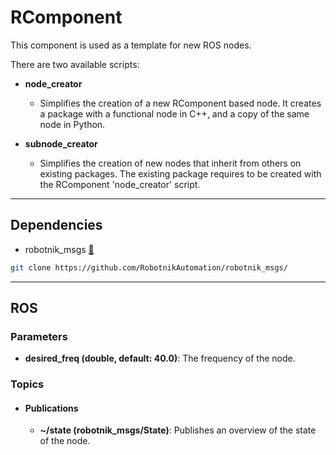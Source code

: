 # RComponent

This component is used as a template for new ROS nodes.

There are two available scripts:

* **node_creator**
  * Simplifies the creation of a new RComponent based node. It creates a package with a functional node in C++, and a copy of the same node in Python.
  
* **subnode_creator**
  * Simplifies the creation of new nodes that inherit from others on existing packages. The existing package requires to be created with the RComponent 'node_creator' script.

---

## Dependencies

- robotnik_msgs [🔗](https://github.com/RobotnikAutomation/robotnik_msgs/)

```bash
git clone https://github.com/RobotnikAutomation/robotnik_msgs/
```

---

## ROS

### Parameters

- **desired_freq (double, default: 40.0)**: The frequency of the node.

### Topics

* #### Publications
  - **~/state (robotnik_msgs/State)**: Publishes an overview of the state of the node.
